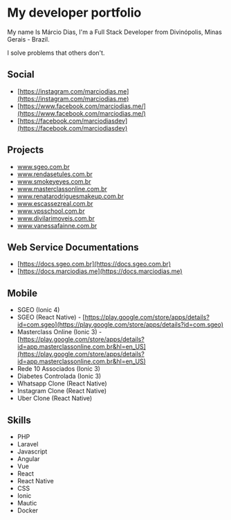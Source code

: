# My developer portfolio

My name Is Márcio Dias, I'm a Full Stack Developer from Divinópolis, Minas Gerais - Brazil.

I solve problems that others don't.

## Social

- [https://instagram.com/marciodias.me](https://instagram.com/marciodias.me)
- [https://www.facebook.com/marciodias.me/](https://www.facebook.com/marciodias.me/)
- [https://facebook.com/marciodiasdev](https://facebook.com/marciodiasdev)

## Projects

- www.sgeo.com.br
- www.rendasetules.com.br
- www.smokeyeyes.com.br
- www.masterclassonline.com.br
- www.renatarodriguesmakeup.com.br
- www.escassezreal.com.br
- www.vpsschool.com.br
- www.divilarimoveis.com.br
- www.vanessafainne.com.br

## Web Service Documentations

- [https://docs.sgeo.com.br](https://docs.sgeo.com.br)
- [https://docs.marciodias.me](https://docs.marciodias.me)

## Mobile
- SGEO (Ionic 4)
- SGEO (React Native) - [https://play.google.com/store/apps/details?id=com.sgeo](https://play.google.com/store/apps/details?id=com.sgeo)
- Masterclass Online (Ionic 3) - [https://play.google.com/store/apps/details?id=app.masterclassonline.com.br&hl=en_US](https://play.google.com/store/apps/details?id=app.masterclassonline.com.br&hl=en_US)
- Rede 10 Associados (Ionic 3)
- Diabetes Controlada (Ionic 3)
- Whatsapp Clone (React Native)
- Instagram Clone (React Native)
- Uber Clone (React Native)

## Skills
- PHP
- Laravel
- Javascript
- Angular
- Vue
- React
- React Native
- CSS
- Ionic
- Mautic
- Docker
